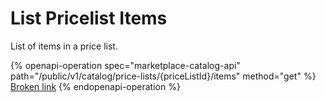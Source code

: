 # List Pricelist Items

List of items in a price list.

{% openapi-operation spec="marketplace-catalog-api" path="/public/v1/catalog/price-lists/{priceListId}/items" method="get" %}
[Broken link](broken-reference)
{% endopenapi-operation %}
